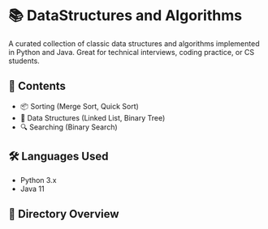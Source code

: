 # 📚 DataStructures and Algorithms

A curated collection of classic data structures and algorithms implemented in Python and Java. Great for technical interviews, coding practice, or CS students.

## 🧠 Contents

- 📦 Sorting (Merge Sort, Quick Sort)
- 🧱 Data Structures (Linked List, Binary Tree)
- 🔍 Searching (Binary Search)

## 🛠️ Languages Used

- Python 3.x
- Java 11

## 📁 Directory Overview

